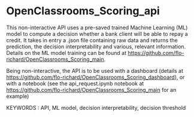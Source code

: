 # OpenClassrooms_Scoring_api

This non-interactive API uses a pre-saved trained Machine Learning (ML) model to compute a decision whether a bank client will be able to repay a credit. It takes in entry a .json file containing raw data and returns the prediction, the decision interpretability and various, relevant information.
Details on the ML model training can be found at https://github.com/flo-richard/OpenClassrooms_Scoring_main.

Being non-interactive, the API is to be used with a dashboard (details at https://github.com/flo-richard/OpenClassrooms_Scoring_dashboard), or with a notebook (see the api_request.ipynb notebook at https://github.com/flo-richard/OpenClassrooms_Scoring_main for an example)


KEYWORDS : API, ML model, decision interpretability, decision threshold
